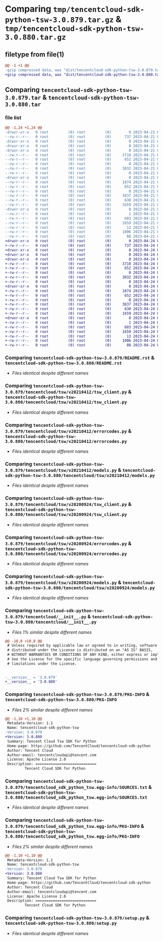 # Comparing `tmp/tencentcloud-sdk-python-tsw-3.0.879.tar.gz` & `tmp/tencentcloud-sdk-python-tsw-3.0.880.tar.gz`

## filetype from file(1)

```diff
@@ -1 +1 @@
-gzip compressed data, was "dist/tencentcloud-sdk-python-tsw-3.0.879.tar", last modified: Fri Apr 21 01:08:51 2023, max compression
+gzip compressed data, was "dist/tencentcloud-sdk-python-tsw-3.0.880.tar", last modified: Mon Apr 24 03:48:15 2023, max compression
```

## Comparing `tencentcloud-sdk-python-tsw-3.0.879.tar` & `tencentcloud-sdk-python-tsw-3.0.880.tar`

### file list

```diff
@@ -1,24 +1,24 @@
-drwxr-xr-x   0 root         (0) root         (0)        0 2023-04-21 01:08:51.000000 tencentcloud-sdk-python-tsw-3.0.879/
--rw-r--r--   0 root         (0) root         (0)      737 2023-04-21 01:08:51.000000 tencentcloud-sdk-python-tsw-3.0.879/README.rst
-drwxr-xr-x   0 root         (0) root         (0)        0 2023-04-21 01:08:51.000000 tencentcloud-sdk-python-tsw-3.0.879/tencentcloud/
-drwxr-xr-x   0 root         (0) root         (0)        0 2023-04-21 01:08:51.000000 tencentcloud-sdk-python-tsw-3.0.879/tencentcloud/tsw/
-drwxr-xr-x   0 root         (0) root         (0)        0 2023-04-21 01:08:51.000000 tencentcloud-sdk-python-tsw-3.0.879/tencentcloud/tsw/v20210412/
--rw-r--r--   0 root         (0) root         (0)     3710 2023-04-21 01:08:51.000000 tencentcloud-sdk-python-tsw-3.0.879/tencentcloud/tsw/v20210412/tsw_client.py
--rw-r--r--   0 root         (0) root         (0)      652 2023-04-21 01:08:51.000000 tencentcloud-sdk-python-tsw-3.0.879/tencentcloud/tsw/v20210412/errorcodes.py
--rw-r--r--   0 root         (0) root         (0)        0 2023-04-21 01:08:51.000000 tencentcloud-sdk-python-tsw-3.0.879/tencentcloud/tsw/v20210412/__init__.py
--rw-r--r--   0 root         (0) root         (0)     3032 2023-04-21 01:08:51.000000 tencentcloud-sdk-python-tsw-3.0.879/tencentcloud/tsw/v20210412/models.py
--rw-r--r--   0 root         (0) root         (0)        0 2023-04-21 01:08:51.000000 tencentcloud-sdk-python-tsw-3.0.879/tencentcloud/tsw/__init__.py
-drwxr-xr-x   0 root         (0) root         (0)        0 2023-04-21 01:08:51.000000 tencentcloud-sdk-python-tsw-3.0.879/tencentcloud/tsw/v20200924/
--rw-r--r--   0 root         (0) root         (0)     1874 2023-04-21 01:08:51.000000 tencentcloud-sdk-python-tsw-3.0.879/tencentcloud/tsw/v20200924/tsw_client.py
--rw-r--r--   0 root         (0) root         (0)      652 2023-04-21 01:08:51.000000 tencentcloud-sdk-python-tsw-3.0.879/tencentcloud/tsw/v20200924/errorcodes.py
--rw-r--r--   0 root         (0) root         (0)        0 2023-04-21 01:08:51.000000 tencentcloud-sdk-python-tsw-3.0.879/tencentcloud/tsw/v20200924/__init__.py
--rw-r--r--   0 root         (0) root         (0)     3837 2023-04-21 01:08:51.000000 tencentcloud-sdk-python-tsw-3.0.879/tencentcloud/tsw/v20200924/models.py
--rw-r--r--   0 root         (0) root         (0)      630 2023-04-21 01:08:51.000000 tencentcloud-sdk-python-tsw-3.0.879/tencentcloud/__init__.py
--rw-r--r--   0 root         (0) root         (0)     1659 2023-04-21 01:08:51.000000 tencentcloud-sdk-python-tsw-3.0.879/PKG-INFO
-drwxr-xr-x   0 root         (0) root         (0)        0 2023-04-21 01:08:51.000000 tencentcloud-sdk-python-tsw-3.0.879/tencentcloud_sdk_python_tsw.egg-info/
--rw-r--r--   0 root         (0) root         (0)        1 2023-04-21 01:08:51.000000 tencentcloud-sdk-python-tsw-3.0.879/tencentcloud_sdk_python_tsw.egg-info/dependency_links.txt
--rw-r--r--   0 root         (0) root         (0)      603 2023-04-21 01:08:51.000000 tencentcloud-sdk-python-tsw-3.0.879/tencentcloud_sdk_python_tsw.egg-info/SOURCES.txt
--rw-r--r--   0 root         (0) root         (0)     1659 2023-04-21 01:08:51.000000 tencentcloud-sdk-python-tsw-3.0.879/tencentcloud_sdk_python_tsw.egg-info/PKG-INFO
--rw-r--r--   0 root         (0) root         (0)       13 2023-04-21 01:08:51.000000 tencentcloud-sdk-python-tsw-3.0.879/tencentcloud_sdk_python_tsw.egg-info/top_level.txt
--rw-r--r--   0 root         (0) root         (0)     1006 2023-04-21 01:08:51.000000 tencentcloud-sdk-python-tsw-3.0.879/setup.py
--rw-r--r--   0 root         (0) root         (0)       88 2023-04-21 01:08:51.000000 tencentcloud-sdk-python-tsw-3.0.879/setup.cfg
+drwxr-xr-x   0 root         (0) root         (0)        0 2023-04-24 03:48:15.000000 tencentcloud-sdk-python-tsw-3.0.880/
+-rw-r--r--   0 root         (0) root         (0)      737 2023-04-24 03:48:15.000000 tencentcloud-sdk-python-tsw-3.0.880/README.rst
+drwxr-xr-x   0 root         (0) root         (0)        0 2023-04-24 03:48:15.000000 tencentcloud-sdk-python-tsw-3.0.880/tencentcloud/
+drwxr-xr-x   0 root         (0) root         (0)        0 2023-04-24 03:48:15.000000 tencentcloud-sdk-python-tsw-3.0.880/tencentcloud/tsw/
+drwxr-xr-x   0 root         (0) root         (0)        0 2023-04-24 03:48:15.000000 tencentcloud-sdk-python-tsw-3.0.880/tencentcloud/tsw/v20210412/
+-rw-r--r--   0 root         (0) root         (0)     3710 2023-04-24 03:48:15.000000 tencentcloud-sdk-python-tsw-3.0.880/tencentcloud/tsw/v20210412/tsw_client.py
+-rw-r--r--   0 root         (0) root         (0)      652 2023-04-24 03:48:15.000000 tencentcloud-sdk-python-tsw-3.0.880/tencentcloud/tsw/v20210412/errorcodes.py
+-rw-r--r--   0 root         (0) root         (0)        0 2023-04-24 03:48:15.000000 tencentcloud-sdk-python-tsw-3.0.880/tencentcloud/tsw/v20210412/__init__.py
+-rw-r--r--   0 root         (0) root         (0)     3032 2023-04-24 03:48:15.000000 tencentcloud-sdk-python-tsw-3.0.880/tencentcloud/tsw/v20210412/models.py
+-rw-r--r--   0 root         (0) root         (0)        0 2023-04-24 03:48:15.000000 tencentcloud-sdk-python-tsw-3.0.880/tencentcloud/tsw/__init__.py
+drwxr-xr-x   0 root         (0) root         (0)        0 2023-04-24 03:48:15.000000 tencentcloud-sdk-python-tsw-3.0.880/tencentcloud/tsw/v20200924/
+-rw-r--r--   0 root         (0) root         (0)     1874 2023-04-24 03:48:15.000000 tencentcloud-sdk-python-tsw-3.0.880/tencentcloud/tsw/v20200924/tsw_client.py
+-rw-r--r--   0 root         (0) root         (0)      652 2023-04-24 03:48:15.000000 tencentcloud-sdk-python-tsw-3.0.880/tencentcloud/tsw/v20200924/errorcodes.py
+-rw-r--r--   0 root         (0) root         (0)        0 2023-04-24 03:48:15.000000 tencentcloud-sdk-python-tsw-3.0.880/tencentcloud/tsw/v20200924/__init__.py
+-rw-r--r--   0 root         (0) root         (0)     3837 2023-04-24 03:48:15.000000 tencentcloud-sdk-python-tsw-3.0.880/tencentcloud/tsw/v20200924/models.py
+-rw-r--r--   0 root         (0) root         (0)      630 2023-04-24 03:48:15.000000 tencentcloud-sdk-python-tsw-3.0.880/tencentcloud/__init__.py
+-rw-r--r--   0 root         (0) root         (0)     1659 2023-04-24 03:48:15.000000 tencentcloud-sdk-python-tsw-3.0.880/PKG-INFO
+drwxr-xr-x   0 root         (0) root         (0)        0 2023-04-24 03:48:15.000000 tencentcloud-sdk-python-tsw-3.0.880/tencentcloud_sdk_python_tsw.egg-info/
+-rw-r--r--   0 root         (0) root         (0)        1 2023-04-24 03:48:15.000000 tencentcloud-sdk-python-tsw-3.0.880/tencentcloud_sdk_python_tsw.egg-info/dependency_links.txt
+-rw-r--r--   0 root         (0) root         (0)      603 2023-04-24 03:48:15.000000 tencentcloud-sdk-python-tsw-3.0.880/tencentcloud_sdk_python_tsw.egg-info/SOURCES.txt
+-rw-r--r--   0 root         (0) root         (0)     1659 2023-04-24 03:48:15.000000 tencentcloud-sdk-python-tsw-3.0.880/tencentcloud_sdk_python_tsw.egg-info/PKG-INFO
+-rw-r--r--   0 root         (0) root         (0)       13 2023-04-24 03:48:15.000000 tencentcloud-sdk-python-tsw-3.0.880/tencentcloud_sdk_python_tsw.egg-info/top_level.txt
+-rw-r--r--   0 root         (0) root         (0)     1006 2023-04-24 03:48:15.000000 tencentcloud-sdk-python-tsw-3.0.880/setup.py
+-rw-r--r--   0 root         (0) root         (0)       88 2023-04-24 03:48:15.000000 tencentcloud-sdk-python-tsw-3.0.880/setup.cfg
```

### Comparing `tencentcloud-sdk-python-tsw-3.0.879/README.rst` & `tencentcloud-sdk-python-tsw-3.0.880/README.rst`

 * *Files identical despite different names*

### Comparing `tencentcloud-sdk-python-tsw-3.0.879/tencentcloud/tsw/v20210412/tsw_client.py` & `tencentcloud-sdk-python-tsw-3.0.880/tencentcloud/tsw/v20210412/tsw_client.py`

 * *Files identical despite different names*

### Comparing `tencentcloud-sdk-python-tsw-3.0.879/tencentcloud/tsw/v20210412/errorcodes.py` & `tencentcloud-sdk-python-tsw-3.0.880/tencentcloud/tsw/v20210412/errorcodes.py`

 * *Files identical despite different names*

### Comparing `tencentcloud-sdk-python-tsw-3.0.879/tencentcloud/tsw/v20210412/models.py` & `tencentcloud-sdk-python-tsw-3.0.880/tencentcloud/tsw/v20210412/models.py`

 * *Files identical despite different names*

### Comparing `tencentcloud-sdk-python-tsw-3.0.879/tencentcloud/tsw/v20200924/tsw_client.py` & `tencentcloud-sdk-python-tsw-3.0.880/tencentcloud/tsw/v20200924/tsw_client.py`

 * *Files identical despite different names*

### Comparing `tencentcloud-sdk-python-tsw-3.0.879/tencentcloud/tsw/v20200924/errorcodes.py` & `tencentcloud-sdk-python-tsw-3.0.880/tencentcloud/tsw/v20200924/errorcodes.py`

 * *Files identical despite different names*

### Comparing `tencentcloud-sdk-python-tsw-3.0.879/tencentcloud/tsw/v20200924/models.py` & `tencentcloud-sdk-python-tsw-3.0.880/tencentcloud/tsw/v20200924/models.py`

 * *Files identical despite different names*

### Comparing `tencentcloud-sdk-python-tsw-3.0.879/tencentcloud/__init__.py` & `tencentcloud-sdk-python-tsw-3.0.880/tencentcloud/__init__.py`

 * *Files 1% similar despite different names*

```diff
@@ -10,8 +10,8 @@
 # Unless required by applicable law or agreed to in writing, software
 # distributed under the License is distributed on an "AS IS" BASIS,
 # WITHOUT WARRANTIES OR CONDITIONS OF ANY KIND, either express or implied.
 # See the License for the specific language governing permissions and
 # limitations under the License.
 
 
-__version__ = '3.0.879'
+__version__ = '3.0.880'
```

### Comparing `tencentcloud-sdk-python-tsw-3.0.879/PKG-INFO` & `tencentcloud-sdk-python-tsw-3.0.880/PKG-INFO`

 * *Files 2% similar despite different names*

```diff
@@ -1,10 +1,10 @@
 Metadata-Version: 1.1
 Name: tencentcloud-sdk-python-tsw
-Version: 3.0.879
+Version: 3.0.880
 Summary: Tencent Cloud Tsw SDK for Python
 Home-page: https://github.com/TencentCloud/tencentcloud-sdk-python
 Author: Tencent Cloud
 Author-email: tencentcloudapi@tencent.com
 License: Apache License 2.0
 Description: ============================
         Tencent Cloud SDK for Python
```

### Comparing `tencentcloud-sdk-python-tsw-3.0.879/tencentcloud_sdk_python_tsw.egg-info/SOURCES.txt` & `tencentcloud-sdk-python-tsw-3.0.880/tencentcloud_sdk_python_tsw.egg-info/SOURCES.txt`

 * *Files identical despite different names*

### Comparing `tencentcloud-sdk-python-tsw-3.0.879/tencentcloud_sdk_python_tsw.egg-info/PKG-INFO` & `tencentcloud-sdk-python-tsw-3.0.880/tencentcloud_sdk_python_tsw.egg-info/PKG-INFO`

 * *Files 2% similar despite different names*

```diff
@@ -1,10 +1,10 @@
 Metadata-Version: 1.1
 Name: tencentcloud-sdk-python-tsw
-Version: 3.0.879
+Version: 3.0.880
 Summary: Tencent Cloud Tsw SDK for Python
 Home-page: https://github.com/TencentCloud/tencentcloud-sdk-python
 Author: Tencent Cloud
 Author-email: tencentcloudapi@tencent.com
 License: Apache License 2.0
 Description: ============================
         Tencent Cloud SDK for Python
```

### Comparing `tencentcloud-sdk-python-tsw-3.0.879/setup.py` & `tencentcloud-sdk-python-tsw-3.0.880/setup.py`

 * *Files identical despite different names*

